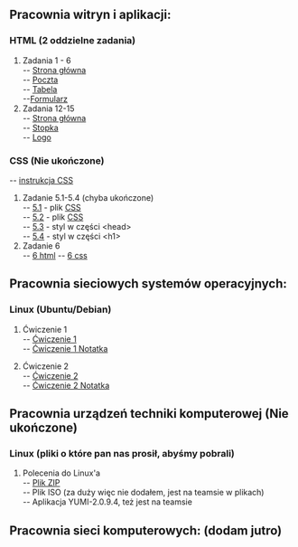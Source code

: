 ## Pracownia witryn i aplikacji:
### HTML (2 oddzielne zadania)

1. Zadania 1 - 6 <br>
-- [Strona główna](https://obliviouscow.github.io/mikolaj.github.io/) <br>
-- [Poczta](https://obliviouscow.github.io/mikolaj.github.io/poczta_kopytko.html) <br>
-- [Tabela](https://obliviouscow.github.io/mikolaj.github.io/tabela_kopytko.html) <br>
--[Formularz](https://obliviouscow.github.io/mikolaj.github.io/formularz_kopytko.html) <br>
2. Zadania 12-15 <br>
-- [Strona główna](https://obliviouscow.github.io/12-15/glowny_kopytko.html) <br>
-- [Stopka](https://obliviouscow.github.io/12-15/stopka_kopytko.html) <br>
-- [Logo](https://obliviouscow.github.io/12-15/logo_kopytko.html) <br>

### CSS (Nie ukończone)

-- [instrukcja CSS](https://obliviouscow.github.io/CSS/instrukcja_css.pdf)
1. Zadanie 5.1-5.4 (chyba ukończone) <br>
-- [5.1](https://obliviouscow.github.io/CSS/kopy_z5_1.html) - plik [CSS](https://obliviouscow.github.io/CSS/kopy_z5_1.css) <br>
-- [5.2](https://obliviouscow.github.io/CSS/kopy_z5_2.html) - plik [CSS](https://obliviouscow.github.io/CSS/kopy_z5_2.css) <br>
-- [5.3](https://obliviouscow.github.io/CSS/kopy_z5_3.html) - styl w części \<head> <br>
-- [5.4](https://obliviouscow.github.io/CSS/kopy_z5_4.html) - styl w części \<h1> <br>
2. Zadanie 6 <br>
-- [6 html](https://obliviouscow.github.io/CSS/kopy_z6.html)
-- [6 css](https://obliviouscow.github.io/CSS/kopy_z6.css)

## Pracownia sieciowych systemów operacyjnych:
### Linux (Ubuntu/Debian)

1. Ćwiczenie 1 <br>
-- [Ćwiczenie 1](https://obliviouscow.github.io/pracowniaSSO/cw1.docx) <br>
-- [Ćwiczenie 1 Notatka](https://obliviouscow.github.io/pracowniaSSO/cw1%20notatka.docx) <br>

2. Ćwiczenie 2 <br>
-- [Ćwiczenie 2](https://obliviouscow.github.io/pracowniaSSO/cw2.docx) <br>
-- [Ćwiczenie 2 Notatka](https://obliviouscow.github.io/pracowniaSSO/cw2%20notatka.docx)


## Pracownia urządzeń techniki komputerowej (Nie ukończone)
### Linux (pliki o które pan nas prosił, abyśmy pobrali)

1. Polecenia do Linux'a <br>
-- [Plik ZIP](https://obliviouscow.github.io/pracUTK/Polecenia%20Linux.zip) <br>
-- Plik ISO (za duży więc nie dodałem, jest na teamsie w plikach) <br>
-- Aplikacja YUMI-2.0.9.4, też jest na teamsie <br>


## Pracownia sieci komputerowych: (dodam jutro)
